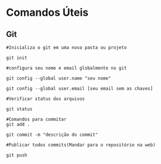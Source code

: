 # Comandos Úteis

## Git

```
#Inicializa o git em uma nova pasta ou projeto

git init
```

```
#configura seu nome e email globalmente no git

git config --global user.name "seu nome"

git config --global user.email [seu email sem as chaves]
```

```
#Verificar status dos arquivos

git status
```

```
#Comandos para commitar
git add .

git commit -m "descrição do commit"
```

```
#Publicar todos commits(Mandar para o repositório na web)

git push
```